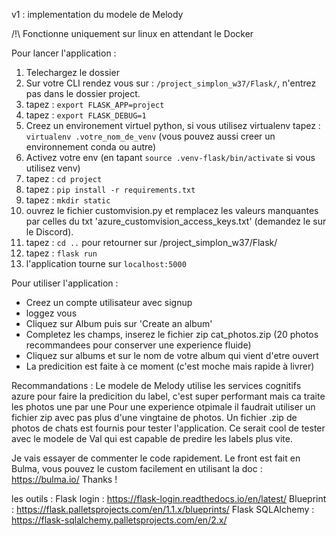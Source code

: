 v1 : implementation du modele de Melody

/!\ Fonctionne uniquement sur linux en attendant le Docker

Pour lancer l'application :
  1. Telechargez le dossier 
  2. Sur votre CLI rendez vous sur : ```/project_simplon_w37/Flask/```, n'entrez pas dans le dossier project.
  3. tapez : ```export FLASK_APP=project``` 
  4. tapez : ```export FLASK_DEBUG=1```
  5. Creez un environement virtuel python, si vous utilisez virtualenv tapez : ```virtualenv .votre_nom_de_venv```
(vous pouvez aussi creer un environnement conda ou autre)
  6. Activez votre env (en tapant ```source .venv-flask/bin/activate``` si vous utilisez venv)
  7. tapez :  ```cd project```
  8. tapez : ```pip install -r requirements.txt```
  9. tapez : ```mkdir static```
  10. ouvrez le fichier customvision.py et remplacez les valeurs manquantes par celles du txt 'azure_customvision_access_keys.txt' (demandez le sur le Discord).
  11. tapez : ```cd ..``` pour retourner sur /project_simplon_w37/Flask/
  12. tapez : ```flask run```
  13. l'application tourne sur ```localhost:5000```


Pour utiliser l'application :
- Creez un compte utilisateur avec signup
- loggez vous
- Cliquez sur Album puis sur 'Create an album'
- Completez les champs, inserez le fichier zip cat_photos.zip (20 photos recommandees pour conserver une experience fluide)
- Cliquez sur albums et sur le nom de votre album qui vient d'etre ouvert
- La predicition est faite à ce moment (c'est moche mais rapide à livrer)

Recommandations :
Le modele de Melody utilise les services cognitifs azure pour faire la predicition du label, c'est super performant mais ca traite les photos une par une
Pour une experience otpimale il faudrait utiliser un fichier zip avec pas plus d'une vingtaine de photos.
Un fichier .zip de photos de chats est fournis pour tester l'application.
Ce serait cool de tester avec le modele de Val qui est capable de predire les labels plus vite.

Je vais essayer de commenter le code rapidement. 
Le front est fait en Bulma, vous pouvez le custom facilement en utilisant la doc : https://bulma.io/
Thanks !

les outils :
Flask login : https://flask-login.readthedocs.io/en/latest/
Blueprint : https://flask.palletsprojects.com/en/1.1.x/blueprints/
Flask SQLAlchemy : https://flask-sqlalchemy.palletsprojects.com/en/2.x/
